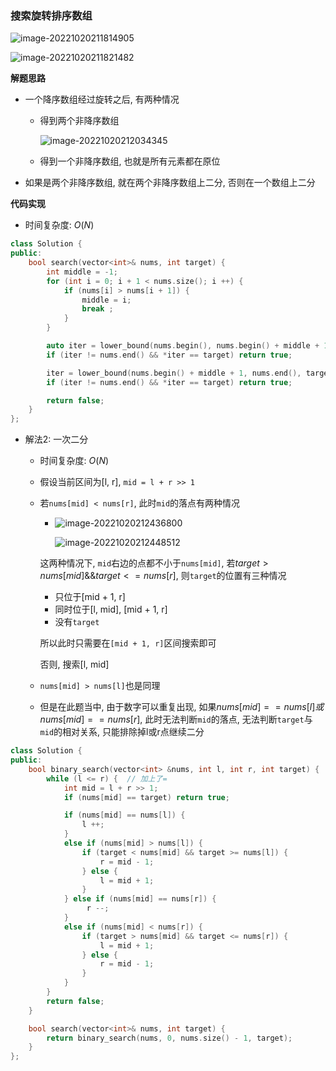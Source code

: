 ### 搜索旋转排序数组

![image-20221020211814905](http://www.cdn.liver0377.xyz/typora/202210202118954.png)

![image-20221020211821482](http://www.cdn.liver0377.xyz/typora/202210202118516.png)



**解题思路**

- 一个降序数组经过旋转之后, 有两种情况

  - 得到两个非降序数组

    ![image-20221020212034345](http://www.cdn.liver0377.xyz/typora/202210202120390.png)

  - 得到一个非降序数组, 也就是所有元素都在原位

- 如果是两个非降序数组, 就在两个非降序数组上二分, 否则在一个数组上二分

  

**代码实现**

- 时间复杂度: $O(N)$

```cc
class Solution {
public:
    bool search(vector<int>& nums, int target) {
        int middle = -1;
        for (int i = 0; i + 1 < nums.size(); i ++) {
            if (nums[i] > nums[i + 1]) {
                middle = i;
                break ;
            }
        }

        auto iter = lower_bound(nums.begin(), nums.begin() + middle + 1, target);
        if (iter != nums.end() && *iter == target) return true;

        iter = lower_bound(nums.begin() + middle + 1, nums.end(), target);
        if (iter != nums.end() && *iter == target) return true;

        return false;
    }
};
```



- 解法2: 一次二分

  - 时间复杂度: $O(N)$

  - 假设当前区间为[l, r], `mid = l + r >> 1`

  - 若`nums[mid] < nums[r]`, 此时`mid`的落点有两种情况

    - ![image-20221020212436800](http://www.cdn.liver0377.xyz/typora/202210202124837.png)

      ![image-20221020212448512](http://www.cdn.liver0377.xyz/typora/202210202124554.png)

    这两种情况下, `mid`右边的点都不小于`nums[mid]`, 若$target > nums[mid] \&\& target <= nums[r]$, 则`target`的位置有三种情况

    - 只位于[mid + 1, r]
    - 同时位于[l, mid], [mid + 1, r]
    - 没有`target`

    所以此时只需要在`[mid + 1, r]`区间搜索即可

    否则, 搜索[l, mid]

  - `nums[mid] > nums[l]`也是同理

  - 但是在此题当中, 由于数字可以重复出现, 如果$nums[mid] == nums[l] 或 nums[mid] == nums[r]$, 此时无法判断`mid`的落点, 无法判断`target`与`mid`的相对关系, 只能排除掉l或r点继续二分



```cc
class Solution {
public:
    bool binary_search(vector<int> &nums, int l, int r, int target) {
        while (l <= r) {  // 加上了=
            int mid = l + r >> 1;
            if (nums[mid] == target) return true;

            if (nums[mid] == nums[l]) {
                l ++;
            }
            else if (nums[mid] > nums[l]) {
                if (target < nums[mid] && target >= nums[l]) {
                    r = mid - 1;
                } else {
                    l = mid + 1;
                }
            } else if (nums[mid] == nums[r]) {
                 r --;
            }
            else if (nums[mid] < nums[r]) {
                if (target > nums[mid] && target <= nums[r]) {
                    l = mid + 1;
                } else {
                    r = mid - 1;
                }
            }   
        }
        return false;
    }

    bool search(vector<int>& nums, int target) {
        return binary_search(nums, 0, nums.size() - 1, target);
    }
};
```

